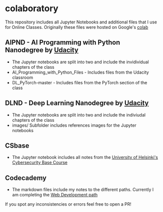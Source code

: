 # colaboratory
This repository includes all Jupyter Notebooks and additional files that I use for Online Classes.
Originally these files were hosted on Google's [colab](https://colab.research.google.com)

## AIPND - AI Programming with Python Nanodegree by [Udacity](https://eu.udacity.com/course/ai-programming-python-nanodegree--nd089)
- The Jupyter notebooks are split into two and include the invidividual chapters of the class
- AI_Programming_with_Python_Files - Includes files from the Udacity classroom
- DL_PyTorch-master - Includes files from the PyTorch section of the class

## DLND - Deep Learning Nanodegree by [Udacity](https://eu.udacity.com/course/deep-learning-nanodegree--nd101)
- The Jupyter notebooks are split into two and include the indiviudal chapters of the class
- images/ Subfolder includes references images for the Jupyter notebooks

## CSbase
- The Jupyter notebook includes all notes from the [University of Helsinki's Cybersecurity Base Course](https://cybersecuritybase.mooc.fi/)

## Codecademy
- The markdown files include my notes to the different paths. Currently I am completing the [Web Development path](https://www.codecademy.com/learn/paths/web-development)

If you spot any inconsistencies or errors feel free to open a PR!
